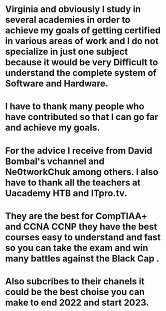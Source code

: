 # Virginia and obviously I study in several academies in order to achieve my goals of getting certified in various areas of work and I do not specialize in just one subject because it would be very Difficult to understand the complete system of Software and Hardware. 
# I have to thank many people who have contributed so that I can go far and achieve my goals. 
# For the advice I receive from David Bombal's vchannel and Ne0tworkChuk among others. I also have to thank all the teachers at Uacademy HTB and ITpro.tv.
# They are the best for CompTIAA+ and CCNA CCNP they have the best courses easy to understand and fast so you can take the exam and win many battles against the Black Cap .
# Also subcribes to their chanels it could be the best choise you can make to end 2022 and start 2023.
